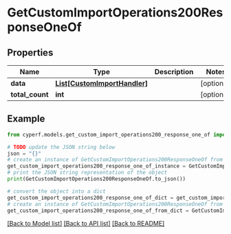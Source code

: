 # GetCustomImportOperations200ResponseOneOf


## Properties

Name | Type | Description | Notes
------------ | ------------- | ------------- | -------------
**data** | [**List[CustomImportHandler]**](CustomImportHandler.md) |  | [optional] 
**total_count** | **int** |  | [optional] 

## Example

```python
from cyperf.models.get_custom_import_operations200_response_one_of import GetCustomImportOperations200ResponseOneOf

# TODO update the JSON string below
json = "{}"
# create an instance of GetCustomImportOperations200ResponseOneOf from a JSON string
get_custom_import_operations200_response_one_of_instance = GetCustomImportOperations200ResponseOneOf.from_json(json)
# print the JSON string representation of the object
print(GetCustomImportOperations200ResponseOneOf.to_json())

# convert the object into a dict
get_custom_import_operations200_response_one_of_dict = get_custom_import_operations200_response_one_of_instance.to_dict()
# create an instance of GetCustomImportOperations200ResponseOneOf from a dict
get_custom_import_operations200_response_one_of_from_dict = GetCustomImportOperations200ResponseOneOf.from_dict(get_custom_import_operations200_response_one_of_dict)
```
[[Back to Model list]](../README.md#documentation-for-models) [[Back to API list]](../README.md#documentation-for-api-endpoints) [[Back to README]](../README.md)


